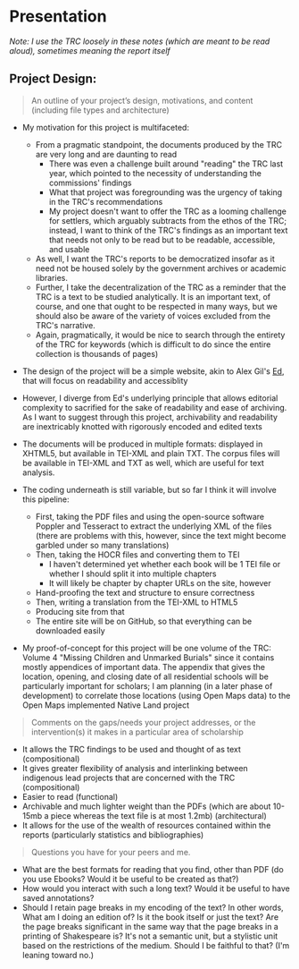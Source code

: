 # Presentation

*Note: I use the TRC loosely in these notes (which are meant to be read aloud), sometimes meaning the report itself*

## Project Design:
> An outline of your project’s design, motivations, and content (including file types
and architecture)
* My motivation for this project is multifaceted:
  * From a pragmatic standpoint, the documents produced by the TRC are very long and are daunting to read
    * There was even a challenge built around "reading" the TRC last year, which pointed to the necessity of understanding the commissions' findings
    * What that project was foregrounding was the urgency of taking in the TRC's recommendations
    * My project doesn't want to offer the TRC as a looming challenge for settlers, which arguably subtracts from the ethos of the TRC; instead, I want to think of the TRC's findings as an important text that needs not only to be read but to be readable, accessible, and usable
  * As well, I want the TRC's reports to be democratized insofar as it need not be housed solely by the government archives or academic libraries.
  * Further, I take the decentralization of the TRC as a reminder that the TRC is a text to be studied analytically. It is an important text, of course, and one that ought to be respected in many ways, but we should also be aware of the variety of voices excluded from the TRC's narrative.
  * Again, pragmatically, it would be nice to search through the entirety of the TRC for keywords (which is difficult to do since the entire collection is thousands of pages)


* The design of the project will be a simple website, akin to Alex Gil's [Ed](https://github.com/elotroalex/ed), that will focus on readability and accessiblity
* However, I diverge from Ed's underlying principle that allows editorial complexity to sacrified for the sake of readability and ease of archiving. As I want to suggest through this project, archivability and readability are inextricably knotted with rigorously encoded and edited texts
* The documents will be produced in multiple formats: displayed in XHTML5, but available in TEI-XML and plain TXT. The corpus files will be available in TEI-XML and TXT as well, which are useful for text analysis.
* The coding underneath is still variable, but so far I think it will involve this pipeline:
  * First, taking the PDF files and using the open-source software Poppler and Tesseract to extract the underlying XML of the files (there are problems with this, however, since the text might become garbled under so many translations)
  * Then, taking the HOCR files and converting them to TEI
    * I haven't determined yet whether each book will be 1 TEI file or whether I should split it into multiple chapters
    * It will likely be chapter by chapter URLs on the site, however
  * Hand-proofing the text and structure to ensure correctness
  * Then, writing a translation from the TEI-XML to HTML5
  * Producing site from that
  * The entire site will be on GitHub, so that everything can be downloaded easily
* My proof-of-concept for this project will be one volume of the TRC: Volume 4 "Missing Children and Unmarked Burials" since it contains mostly appendices of important data. The appendix that gives the location, opening, and closing date of all residential schools will be particularly important for scholars; I am planning (in a later phase of development) to correlate those locations (using Open Maps data) to the Open Maps implemented Native Land project


> Comments on the gaps/needs your project addresses, or the intervention(s) it
makes in a particular area of scholarship

* It allows the TRC findings to be used and thought of as text (compositional)
* It gives greater flexibility of analysis and interlinking between indigenous lead projects that are concerned with the TRC (compositional) 
* Easier to read (functional)
* Archivable and much lighter weight than the PDFs (which are about 10-15mb a piece whereas the text file is at most 1.2mb) (architectural)
* It allows for the use of the wealth of resources contained within the reports (particularly statistics and bibliographies)

> Questions you have for your peers and me.

* What are the best formats for reading that you find, other than PDF (do you use Ebooks? Would it be useful to be created as that?)
* How would you interact with such a long text? Would it be useful to have saved annotations?
* Should I retain page breaks in my encoding of the text? In other words, What am I doing an edition of? Is it the book itself or just the text? Are the page breaks significant in the same way that the page breaks in a printing of Shakespeare is? It's not a semantic unit, but a stylistic unit based on the restrictions of the medium. Should I be faithful to that? (I'm leaning toward no.)
